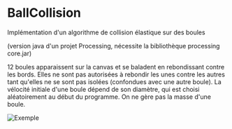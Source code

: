 # BallCollision
Implémentation d'un algorithme de collision élastique sur des boules

(version java d'un projet Processing, nécessite la bibliothèque processing core.jar)

12 boules apparaissent sur la canvas et se baladent en rebondissant contre les bords. Elles ne sont pas autorisées 
à rebondir les unes contre les autres tant qu'elles ne se sont pas isolées (confondues avec une autre boule). 
La vélocité initiale d'une boule dépend de son diamètre, qui est choisi aléatoirement au début du programme. 
On ne gère pas la masse d'une boule.

![Exemple](https://github.com/Avengiron/HostReadMeImages/blob/main/BallCollision/BallCollision.gif)

